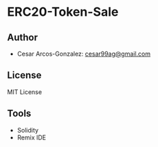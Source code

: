 # ERC20-Token-Sale
## Author
- Cesar Arcos-Gonzalez: cesar99ag@gmail.com
## License
MIT License
## Tools
- Solidity
- Remix IDE

